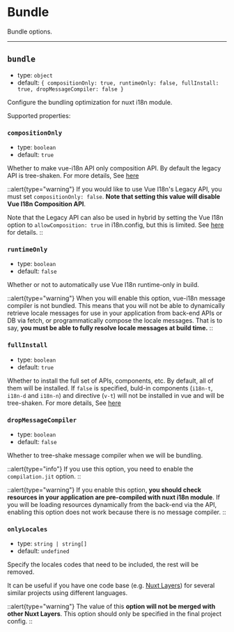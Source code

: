# Bundle

Bundle options.

---

## `bundle`

- type: `object`
- default: `{ compositionOnly: true, runtimeOnly: false, fullInstall: true, dropMessageCompiler: false }`

Configure the bundling optimization for nuxt i18n module.

Supported properties:

### `compositionOnly`

- type: `boolean`
- default: `true`

Whether to make vue-i18n API only composition API. By default the legacy API is tree-shaken. For more details, See [here](https://vue-i18n.intlify.dev/guide/advanced/optimization.html#reduce-bundle-size-with-feature-build-flags)

::alert{type="warning"}
If you would like to use Vue I18n's Legacy API, you must set `compositionOnly: false`. **Note that setting this value will disable Vue I18n Composition API**.

Note that the Legacy API can also be used in hybrid by setting the Vue I18n option to `allowComposition: true` in i18n.config, but this is limited. See [here](https://vue-i18n.intlify.dev/guide/migration/vue3.html) for details.
::

### `runtimeOnly`

- type: `boolean`
- default: `false`

Whether or not to automatically use Vue I18n runtime-only in build.

::alert{type="warning"}
When you will enable this option, vue-i18n message compiler is not bundled. This means that you will not be able to dynamically retrieve locale messages for use in your application from back-end APIs or DB via fetch, or programmatically compose the locale messages. That is to say, **you must be able to fully resolve locale messages at build time.**
::

### `fullInstall`

- type: `boolean`
- default: `true`

Whether to install the full set of APIs, components, etc. By default, all of them will be installed. If `false` is specified, buld-in components (`i18n-t`, `i18n-d` and `i18n-n`) and directive  (`v-t`) will not be installed in vue and will be tree-shaken. For more details, See [here](https://vue-i18n.intlify.dev/guide/advanced/optimization.html#reduce-bundle-size-with-feature-build-flags)

### `dropMessageCompiler`

- type: `boolean`
- default: `false`

Whether to tree-shake message compiler when we will be bundling.

::alert{type="info"}
If you use this option, you need to enable the `compilation.jit` option.
::

::alert{type="warning"}
If you enable this option, **you should check resources in your application are pre-compiled with nuxt i18n module**. If you will be loading resources dynamically from the back-end via the API, enabling this option does not work because there is no message compiler.
::

### `onlyLocales`

- type: `string | string[]`
- default: `undefined`

Specify the locales codes that need to be included, the rest will be removed.

It can be useful if you have one code base (e.g. [Nuxt Layers](https://nuxt.com/docs/getting-started/layers)) for several similar projects using different languages.

::alert{type="warning"}
The value of this **option will not be merged with other Nuxt Layers**. This option should only be specified in the final project config.
::

